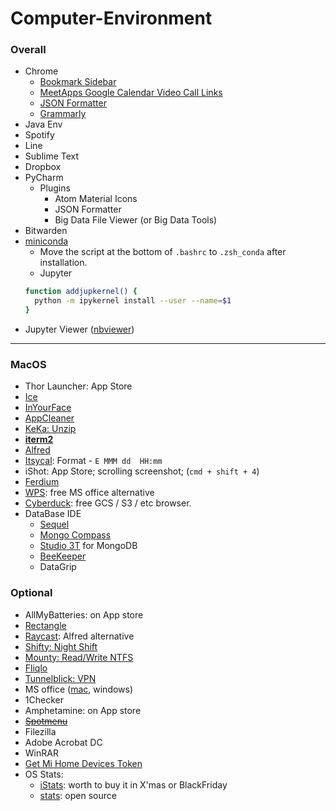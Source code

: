# Computer-Environment

### Overall

* Chrome
  * [Bookmark Sidebar](https://chrome.google.com/webstore/detail/bookmark-sidebar/jdbnofccmhefkmjbkkdkfiicjkgofkdh)
  * [MeetApps Google Calendar Video Call Links](https://chrome.google.com/webstore/detail/meetapps-google-calendar/jgliplolinicikblamobaaagffepghie)
  * [JSON Formatter](https://chrome.google.com/webstore/detail/json-formatter/bcjindcccaagfpapjjmafapmmgkkhgoa)
  * [Grammarly](https://chrome.google.com/webstore/detail/grammarly-grammar-checker/kbfnbcaeplbcioakkpcpgfkobkghlhen)
* Java Env
* Spotify
* Line
* Sublime Text
* Dropbox
* PyCharm
  * Plugins
    * Atom Material Icons
    * JSON Formatter
    * Big Data File Viewer (or Big Data Tools)  
* Bitwarden
* [miniconda](https://docs.conda.io/en/latest/miniconda.html)
  * Move the script at the bottom of `.bashrc` to `.zsh_conda` after installation.
  * Jupyter
  ```bash
  function addjupkernel() {
    python -m ipykernel install --user --name=$1
  }
  ```
 * Jupyter Viewer ([nbviewer](https://github.com/tuxu/nbviewer-app))

---

### MacOS

* Thor Launcher: App Store
* [Ice](https://github.com/jordanbaird/Ice)
* [InYourFace](https://www.inyourface.app/)
* [AppCleaner](https://freemacsoft.net/appcleaner/)
* [KeKa: Unzip](https://www.keka.io/en/)
* [__iterm2__](./terminal/README.md)
* [Alfred](https://www.alfredapp.com/)
* [Itsycal](https://www.mowglii.com/itsycal/): Format - `E MMM dd  HH:mm`
* iShot: App Store; scrolling screenshot; (`cmd + shift + 4`)
* [Ferdium](https://ferdium.org/) 
* [WPS](https://www.wps.com/download/): free MS office alternative
* [Cyberduck](https://cyberduck.io/): free GCS / S3 / etc browser.
* DataBase IDE
  * [Sequel](http://www.sequelpro.com/)
  * [Mongo Compass](https://www.mongodb.com/try/download/compass)
  * [Studio 3T](https://studio3t.com/) for MongoDB
  * [BeeKeeper](https://www.beekeeperstudio.io/)
  * DataGrip

### Optional

* AllMyBatteries: on App store
* [Rectangle](https://rectangleapp.com/)
* [Raycast](https://www.raycast.com/): Alfred alternative
* [Shifty: Night Shift](https://shifty.natethompson.io/en/)
* [Mounty: Read/Write NTFS](https://mac.filehorse.com/download-mounty/)
* [Fliqlo](https://fliqlo.com/)
* [Tunnelblick: VPN](https://tunnelblick.net/)
* MS office ([mac](https://drive.google.com/file/d/12FGjwn0kZY4fOZfkbsC_TfjWjPri1ohu/view?usp=sharing), windows)
* 1Checker
* Amphetamine: on App store
* <s>[Spotmenu](https://kmikiy.github.io/SpotMenu/) </s>
* Filezilla
* Adobe Acrobat DC
* WinRAR
* [Get Mi Home Devices Token](https://github.com/Maxmudjon/Get_MiHome_devices_token)
* OS Stats: 
  * [iStats](https://drive.google.com/file/d/1W7xyxoxytAIETmN7_25QXMbplDhBYAH9/view?usp=sharing): worth to buy it in X'mas or BlackFriday
  * [stats](https://github.com/exelban/stats): open source
